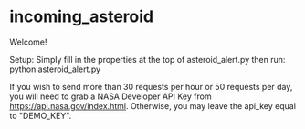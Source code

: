 # incoming_asteroid

Welcome!

Setup:
Simply fill in the properties at the top of asteroid_alert.py then run: python asteroid_alert.py

If you wish to send more than 30 requests per hour or 50 requests per day, you will need to grab a NASA Developer API Key from https://api.nasa.gov/index.html. Otherwise, you may leave the api_key equal to "DEMO_KEY".
